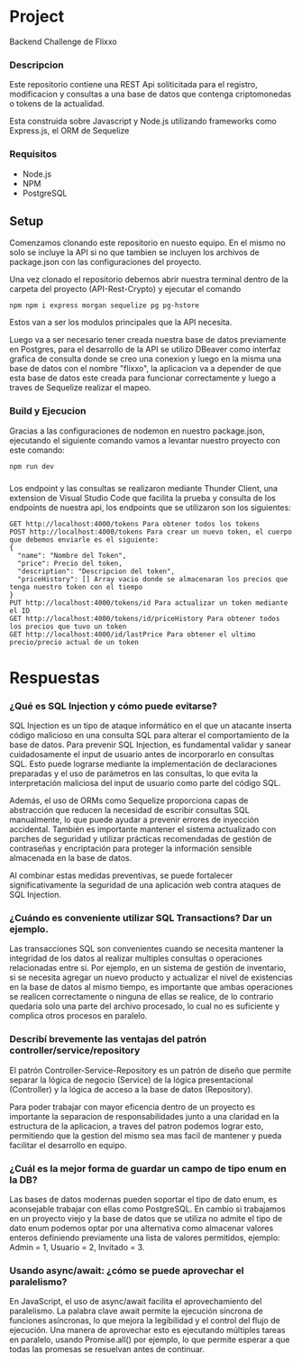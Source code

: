 # Project

Backend Challenge de Flixxo

### Descripcion

Este repositorio contiene una REST Api soliticitada para el registro, modificacion y consultas a una base de datos que contenga criptomonedas o tokens de la actualidad.

Esta construida sobre Javascript y Node.js utilizando frameworks como Express.js, el ORM de Sequelize

### Requisitos

-  Node.js 
-  NPM 
-  PostgreSQL 

## Setup

Comenzamos clonando este repositorio en nuesto equipo.
En el mismo no solo se incluye la API si no que tambien se incluyen los archivos de package.json con las configuraciones del proyecto.

Una vez clonado el repositorio debemos abrir nuestra terminal dentro de la carpeta del proyecto (API-Rest-Crypto) y ejecutar el comando

```shell
npm npm i express morgan sequelize pg pg-hstore
```
Estos van a ser los modulos principales que la API necesita.

Luego va a ser necesario tener creada nuestra base de datos previamente en Postgres, para el desarrollo de la API se utilizo DBeaver como interfaz grafica de consulta donde se creo una conexion y luego en la misma una base de datos con el nombre "flixxo", la aplicacion va a depender de que esta base de datos este creada para funcionar correctamente y luego a traves de Sequelize realizar el mapeo.

### Build y Ejecucion

Gracias a las configuraciones de nodemon en nuestro package.json, ejecutando el siguiente comando vamos a levantar nuestro proyecto con este comando:

```shell
npm run dev
```
###
Los endpoint y las consultas se realizaron mediante Thunder Client, una extension de Visual Studio Code que facilita la prueba y consulta de los endpoints de nuestra api, los endpoints que se utilizaron son los siguientes:

```
GET http://localhost:4000/tokens Para obtener todos los tokens 
POST http://localhost:4000/tokens Para crear un nuevo token, el cuerpo que debemos enviarle es el siguiente:
{
  "name": "Nombre del Token",
  "price": Precio del token,
  "description": "Descripcion del token",
  "priceHistory": [] Array vacio donde se almacenaran los precios que tenga nuestro token con el tiempo
}
PUT http://localhost:4000/tokens/id Para actualizar un token mediante el ID
GET http://localhost:4000/tokens/id/priceHistory Para obtener todos los precios que tuvo un token
GET http://localhost:4000/id/lastPrice Para obtener el ultimo precio/precio actual de un token
```

# Respuestas

### ¿Qué es SQL Injection y cómo puede evitarse?
SQL Injection es un tipo de ataque informático en el que un atacante inserta código malicioso en una consulta SQL para alterar el comportamiento de la base de datos. Para prevenir SQL Injection, es fundamental validar y sanear cuidadosamente el input de usuario antes de incorporarlo en consultas SQL. Esto puede lograrse mediante la implementación de declaraciones preparadas y el uso de parámetros en las consultas, lo que evita la interpretación maliciosa del input de usuario como parte del código SQL.

Además, el uso de ORMs como Sequelize proporciona capas de abstracción que reducen la necesidad de escribir consultas SQL manualmente, lo que puede ayudar a prevenir errores de inyección accidental. También es importante mantener el sistema actualizado con parches de seguridad y utilizar prácticas recomendadas de gestión de contraseñas y encriptación para proteger la información sensible almacenada en la base de datos.

Al combinar estas medidas preventivas, se puede fortalecer significativamente la seguridad de una aplicación web contra ataques de SQL Injection.

### ¿Cuándo es conveniente utilizar SQL Transactions? Dar un ejemplo.

Las transacciones SQL son convenientes cuando se necesita mantener la integridad de los datos al realizar multiples consultas o operaciones relacionadas entre si. Por ejemplo, en un sistema de gestión de inventario, si se necesita agregar un nuevo producto y actualizar el nivel de existencias en la base de datos al mismo tiempo, es importante que ambas operaciones se realicen correctamente o ninguna de ellas se realice, de lo contrario quedaria solo una parte del archivo procesado, lo cual no es suficiente y complica otros procesos en paralelo.

### Describí brevemente las ventajas del patrón controller/service/repository
El patrón Controller-Service-Repository es un patrón de diseño que permite separar la lógica de negocio (Service) de la lógica presentacional (Controller) y la lógica de acceso a la base de datos (Repository).

Para poder trabajar con mayor eficencia dentro de un proyecto es importante la separacion de responsabilidades junto a una claridad en la estructura de la aplicacion, a traves del patron podemos lograr esto, permitiendo que la gestion del mismo sea mas facil de mantener y pueda facilitar el desarrollo en equipo.

### ¿Cuál es la mejor forma de guardar un campo de tipo enum en la DB?

Las bases de datos modernas pueden soportar el tipo de dato enum, es aconsejable trabajar con ellas como PostgreSQL. En cambio si trabajamos en un proyecto viejo y la base de datos que se utiliza no admite el tipo de dato enum podemos optar por una alternativa como almacenar valores enteros definiendo previamente una lista de valores permitidos, ejemplo: Admin = 1, Usuario = 2, Invitado = 3. 

### Usando async/await: ¿cómo se puede aprovechar el paralelismo?

En JavaScript, el uso de async/await facilita el aprovechamiento del paralelismo. La palabra clave await permite la ejecución síncrona de funciones asíncronas, lo que mejora la legibilidad y el control del flujo de ejecución. Una manera de aprovechar esto es ejecutando múltiples tareas en paralelo, usando Promise.all() por ejemplo, lo que permite esperar a que todas las promesas se resuelvan antes de continuar.